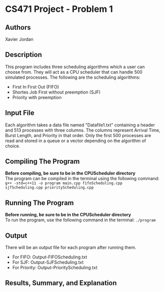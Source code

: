 # CS471 Project - Problem 1

## Authors
Xavier Jordan

## Description
This program includes three scheduling algorithms which a user can choose from. They will act as a CPU scheduler that can handle 500 simulated processes. The following are the scheduling algorithms:
* First In First Out (FIFO)
* Shortes Job First without preemption (SJF)
* Priority with preemption

## Input File
Each algorithm takes a data file named "Datafile1.txt" containing a header and 513 processes with three columns. The columns represent Arrival Time, Burst Length, and Priority in that order. Only the first 500 processes are read and stored in a queue or a vector depending on the algorithm of choice.

## Compiling The Program
**Before compiling, be sure to be in the CPUScheduler directory**<br>
The program can be compiled in the terminal using the following command:
```g++ -std=c++11 -o program main.cpp fifoScheduling.cpp sjfScheduling.cpp priorityScheduling.cpp```

## Running The Program
**Before running, be sure to be in the CPUScheduler directory**<br>
To run the program, use the following command in the terminal:
```./program```

## Output
There will be an output file for each program after running them.
* For FIFO: Output-FIFOScheduling.txt
* For SJF: Output-SJFScheduling.txt
* For Priority: Output-PriorityScheduling.txt

## Results, Summary, and Explanation
